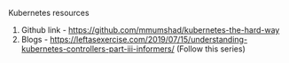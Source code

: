 Kubernetes resources

1. Github link - https://github.com/mmumshad/kubernetes-the-hard-way
2. Blogs - https://leftasexercise.com/2019/07/15/understanding-kubernetes-controllers-part-iii-informers/ (Follow this series)
